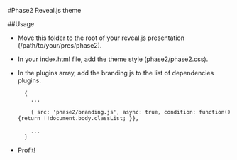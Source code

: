 #Phase2 Reveal.js theme

##Usage

- Move this folder to the root of your reveal.js presentation (/path/to/your/pres/phase2).
- In your index.html file, add the theme style (phase2/phase2.css).
- In the plugins array, add the branding js to the list of dependencies plugins.

        {
          ...

          { src: 'phase2/branding.js', async: true, condition: function() {return !!document.body.classList; }},

          ...
        }

- Profit!